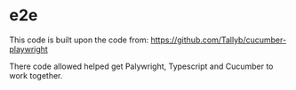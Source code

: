 # e2e

This code is built upon the code from:
<https://github.com/Tallyb/cucumber-playwright>

There code allowed helped get Palywright, Typescript and Cucumber to work together.
